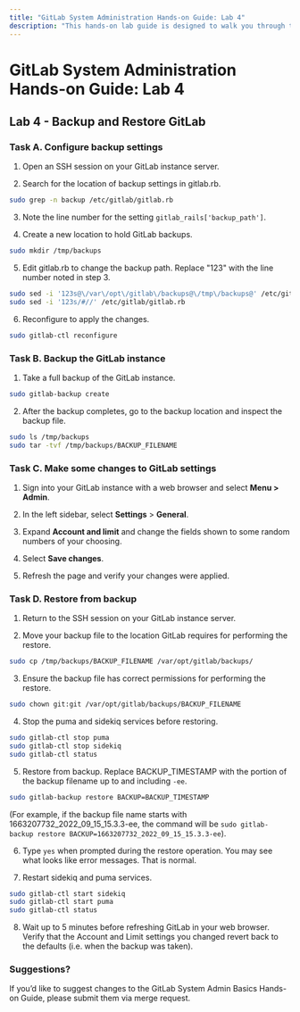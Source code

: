 ```yaml
---
title: "GitLab System Administration Hands-on Guide: Lab 4"
description: "This hands-on lab guide is designed to walk you through the lab exercises used in the GitLab System Administration course."
---
```


# GitLab System Administration Hands-on Guide: Lab 4


## Lab 4 - Backup and Restore GitLab

### Task A. Configure backup settings

1. Open an SSH session on your GitLab instance server.

2. Search for the location of backup settings in gitlab.rb.

```bash
sudo grep -n backup /etc/gitlab/gitlab.rb
```

3. Note the line number for the setting `gitlab_rails['backup_path']`.

4. Create a new location to hold GitLab backups.

```bash
sudo mkdir /tmp/backups
```

5. Edit gitlab.rb to change the backup path. Replace "123" with the line number noted in step 3.

```bash
sudo sed -i '123s@\/var\/opt\/gitlab\/backups@\/tmp\/backups@' /etc/gitlab/gitlab.rb
sudo sed -i '123s/#//' /etc/gitlab/gitlab.rb
```

6. Reconfigure to apply the changes.

```bash
sudo gitlab-ctl reconfigure
```

### Task B. Backup the GitLab instance

1. Take a full backup of the GitLab instance.

```bash
sudo gitlab-backup create
```

2. After the backup completes, go to the backup location and inspect the backup file.

```bash
sudo ls /tmp/backups
sudo tar -tvf /tmp/backups/BACKUP_FILENAME
```

### Task C. Make some changes to GitLab settings

1. Sign into your GitLab instance with a web browser and select **Menu > Admin**.

2. In the left sidebar, select **Settings** > **General**.

3. Expand **Account and limit** and change the fields shown to some random numbers of your choosing.

4. Select **Save changes**.

5. Refresh the page and verify your changes were applied.

### Task D. Restore from backup

1. Return to the SSH session on your GitLab instance server.

2. Move your backup file to the location GitLab requires for performing the restore.

```bash
sudo cp /tmp/backups/BACKUP_FILENAME /var/opt/gitlab/backups/
```

3. Ensure the backup file has correct permissions for performing the restore.

```bash
sudo chown git:git /var/opt/gitlab/backups/BACKUP_FILENAME
```

4. Stop the puma and sidekiq services before restoring.

```bash
sudo gitlab-ctl stop puma
sudo gitlab-ctl stop sidekiq
sudo gitlab-ctl status
```

5. Restore from backup. Replace BACKUP_TIMESTAMP with the portion of the backup filename up to and including `-ee`.

```bash
sudo gitlab-backup restore BACKUP=BACKUP_TIMESTAMP
```

(For example, if the backup file name starts with 1663207732_2022_09_15_15.3.3-ee, the command will be `sudo gitlab-backup restore BACKUP=1663207732_2022_09_15_15.3.3-ee`).

6. Type `yes` when prompted during the restore operation. You may see what looks like error messages. That is normal.

7. Restart sidekiq and puma services.

```bash
sudo gitlab-ctl start sidekiq
sudo gitlab-ctl start puma
sudo gitlab-ctl status
```

8. Wait up to 5 minutes before refreshing GitLab in your web browser. Verify that the Account and Limit settings you changed revert back to the defaults (i.e. when the backup was taken).


### Suggestions?

If you’d like to suggest changes to the GitLab System Admin Basics Hands-on Guide, please submit them via merge request.


